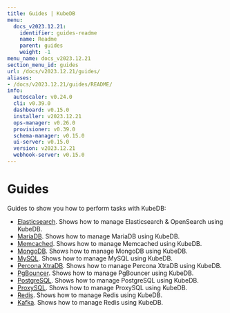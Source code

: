 ```yaml
---
title: Guides | KubeDB
menu:
  docs_v2023.12.21:
    identifier: guides-readme
    name: Readme
    parent: guides
    weight: -1
menu_name: docs_v2023.12.21
section_menu_id: guides
url: /docs/v2023.12.21/guides/
aliases:
- /docs/v2023.12.21/guides/README/
info:
  autoscaler: v0.24.0
  cli: v0.39.0
  dashboard: v0.15.0
  installer: v2023.12.21
  ops-manager: v0.26.0
  provisioner: v0.39.0
  schema-manager: v0.15.0
  ui-server: v0.15.0
  version: v2023.12.21
  webhook-server: v0.15.0
---
```


# Guides

Guides to show you how to perform tasks with KubeDB:

- [Elasticsearch](/docs/v2023.12.21/guides/elasticsearch/README). Shows how to manage Elasticsearch & OpenSearch using KubeDB.
- [MariaDB](/docs/v2023.12.21/guides/mariadb). Shows how to manage MariaDB using KubeDB.
- [Memcached](/docs/v2023.12.21/guides/memcached/README). Shows how to manage Memcached using KubeDB.
- [MongoDB](/docs/v2023.12.21/guides/mongodb/README). Shows how to manage MongoDB using KubeDB.
- [MySQL](/docs/v2023.12.21/guides/mysql/README). Shows how to manage MySQL using KubeDB.
- [Percona XtraDB](/docs/v2023.12.21/guides/percona-xtradb/README). Shows how to manage Percona XtraDB using KubeDB.
- [PgBouncer](/docs/v2023.12.21/guides/pgbouncer/README). Shows how to manage PgBouncer using KubeDB.
- [PostgreSQL](/docs/v2023.12.21/guides/postgres/README). Shows how to manage PostgreSQL using KubeDB.
- [ProxySQL](/docs/v2023.12.21/guides/proxysql/README). Shows how to manage ProxySQL using KubeDB.
- [Redis](/docs/v2023.12.21/guides/redis/README). Shows how to manage Redis using KubeDB.
- [Kafka](/docs/v2023.12.21/guides/kafka/README). Shows how to manage Redis using KubeDB.
